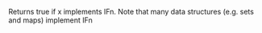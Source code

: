 Returns true if x implements IFn. Note that many data structures
  (e.g. sets and maps) implement IFn